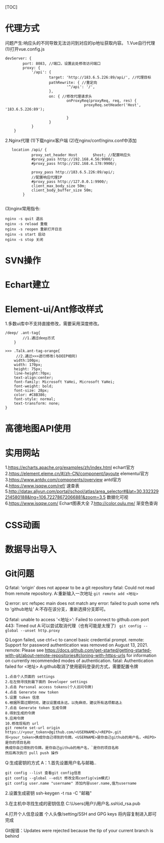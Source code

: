 [TOC]
# 代理方式
问题产生:响应头的不同导致无法访问到对应的ip地址获取内容。
1.Vue自行代理
(1)打开vue.config.js
```
devServer: {
        port: 8083, //端口，设置此处修改访问端口
		proxy: {
			'/api': { 
					target: 'http://183.6.5.226:89/api/', //代理目标
					pathRewrite: { //重定向
							'^/api': '/',
					},
					on: { //修改代理请求头
							onProxyReq(proxyReq, req, res) {
									proxyReq.setHeader('Host', '183.6.5.226:89');
							
							}
					}
			}
	}
```
2.Nginx代理
(1)下载nginx客户端
(2)在nginx/conf/nginx.conf中添加
```
   location /api/ { 
            proxy_set_header Host       $host; //配置响应头
            #proxy_pass http://192.168.4.56:9900/;
            #proxy_pass http://192.168.4.178:9900/;
            
            proxy_pass http://183.6.5.226:89/api/;
            //配置响应代理IP
            #proxy_pass http://127.0.0.1:9900/;
            client_max_body_size 50m;
            client_body_buffer_size 50m;
        }
    
```
(3)nginx常用指令:
```
nginx -s quit 退出
nginx -s reload 重载 
nginx -s reopen 重新打开日志
nginx -s start 启动
nginx -s stop 关闭
```

# SVN操作

# Echart建立


# Element-ui/Ant修改样式

1.多数ui库中不支持直接修改，需要采用深度修改。
```
/deep/ .ant-tag{
        //1.通过deep方式
    }

>>> .Talk.ant-tag-orange{
     //2.通过>>>进行修改(与DEEP相同)
    width:100px;
    width: 170px;
    height: 75px;
    line-height:70px;
    text-align:center;
    font-family: Microsoft YaHei, Microsoft YaHei;
    font-weight: bold;
    font-size: 28px;
    color: #C8B386;
    font-style: normal;
    text-transform: none;
}
```

# 高德地图API使用


# 实用网站
1.https://echarts.apache.org/examples/zh/index.html echart官方
2.https://element.eleme.cn/#/zh-CN/component/layoute elementui官方
3.https://www.antdv.com/components/overview antd官方
4.https://www.isqqw.com/ref/ 速查表
5.http://datav.aliyun.com/portal/school/atlas/area_selector#&lat=30.332329214580188&lng=106.72278672066881&zoom=3.5 数据化可视
6.https://www.isqqw.com/ Echart图表大全
7.http://color.oulu.me/ 渐变色查询

# CSS动画



# 数据导出导入


# Git问题

Q:fatal: 'origin' does not appear to be a git repository
fatal: Could not read from remote repository.
A:重新输入一次地址
``` git remote add <地址> ```

Q:error: src refspec main does not match any
error: failed to push some refs to 'github地址'
A:不存在该分支，重新选择分支即可。

Q:fatal: unable to access '<地址>': Failed to connect to github.com port 443: Timed out
A:可以尝试取消代理（也有可能是太慢了)
``` git config --global --unset http.proxy```

Q:Logon failed, use ctrl+c to cancel basic credential prompt.
remote: Support for password authentication was removed on August 13, 2021.
remote: Please see https://docs.github.com/get-started/getting-started-with-git/about-remote-repositories#cloning-with-https-urls for information on currently recommended modes of authentication.
fatal: Authentication failed for <地址>
A:github取消了使用密码登录的方式，需要配置令牌
```
1.点击个人页面的 settings
2.在左侧寻找到最下面的 Developer settings
3.点击 Personal access tokens(个人访问令牌)
4.点击 Generate new token
5.设置 token 信息
6.根据所需过期时间，建议设置成永远，以免麻烦，建议所有选项都选上
7.点击 Generate token 生成令牌
8.得到生成的令牌
9.应用令牌
10.修改现有的 url
git remote set-url origin  https://<your_token>@github.com/<USERNAME>/<REPO>.git
将<your_token>换成你自己得到的令牌。<USERNAME>是你自己github的用户名，<REPO>是你的项目名称
换成你自己得到的令牌。是你自己github的用户名，`是你的项目名称
然后再次执行 pull push 操作
```


Q:生成密钥的方式
A：1.首先设置用户名与邮箱..
```
git config --list 查看git config信息
git config --global --edit 修改全局config(vim模式)
git config user.name "username" 添加内容user.name,值为username
```

2.设置生成密钥
ssh-keygen -t rsa -C "邮箱"

3.在主机中寻找生成的密钥信息
C:\Users(用户)\用户名\.ssh\id_rsa.pub

4.打开个人信息设置
个人头像/setting/SSH and GPG keys
将内容复制进入即可完成

Git报错：Updates were rejected because the tip of your current branch is behind